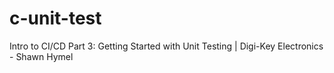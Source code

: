 # c-unit-test
Intro to CI/CD Part 3: Getting Started with Unit Testing | Digi-Key Electronics - Shawn Hymel
